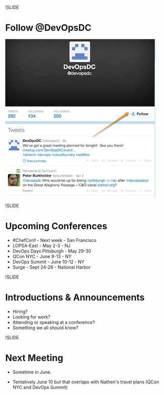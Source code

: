 !SLIDE
# Follow @DevOpsDC #
![@devopsdc](../images/follow-devopsdc.png)

!SLIDE
# Upcoming Conferences #

* \#ChefConf - Next week - San Francisco
* LOPSA-East - May 2-3 - NJ
* DevOps Days Pittsburgh - May 29-30
* QCon NYC - June 9-13 - NY
* DevOps Summit - June 10-12 - NY
* Surge - Sept 24-26 - National Harbor


!SLIDE
# Introductions & Announcements #

* Hiring?
* Looking for work?
* Attending or speaking at a conference?
* Something we all should know?

!SLIDE
# Next Meeting #

* Sometime in June.  

* Tentatively June 10 but that overlaps with Nathen's travel plans (QCon NYC and DevOps Summit)